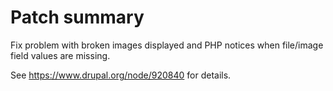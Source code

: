 # Patch summary

Fix problem with broken images displayed and PHP notices 
when file/image field values are missing.

See https://www.drupal.org/node/920840 for details.
